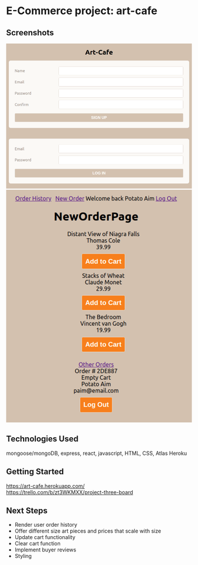 # E-Commerce project: art-cafe

## Screenshots

<img src="/imgs/artCafeLogIn.png" href="/imgs/artCafeLogIn.png">
<br>
<img src="/imgs/newOrderPage.png" href="/imgs/newOrderPage.png">

## Technologies Used 
mongoose/mongoDB, express, react, javascript, HTML, CSS, Atlas Heroku

## Getting Started
<a>https://art-cafe.herokuapp.com/</a>
<br>
<a>https://trello.com/b/zt3WKMXX/project-three-board</a>

## Next Steps
<ul>
<li>Render user order history</li>
<li>Offer different size art pieces and prices that scale with size</li>
<li>Update cart functionality</li>
<li>Clear cart function</li>
<li>Implement buyer reviews</li>
<li>Styling</li>
</ul>



